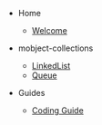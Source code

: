 - Home

  - [Welcome](/)

- mobject-collections

  - [LinkedList](linkedlist.md)
  - [Queue](queue.md)

- Guides

  - [Coding Guide](https://benhar-dev.github.io/coding-convention/#/)
